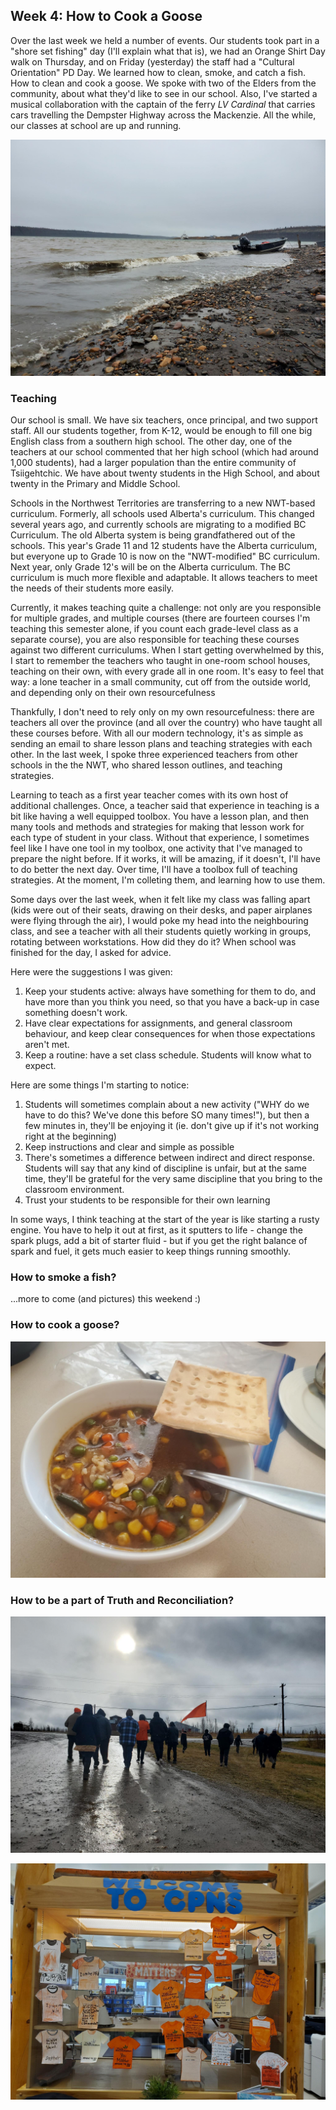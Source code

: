 ## Week 4: How to Cook a Goose

Over the last week we held a number of events. Our students took part in a "shore set fishing" day (I'll explain what that is), we had an Orange Shirt Day walk on Thursday, and on Friday (yesterday) the staff had a "Cultural Orientation" PD Day. We learned how to clean, smoke, and catch a fish. How to clean and cook a goose. We spoke with two of the Elders from the community, about what they'd like to see in our school. Also, I've started a musical collaboration with the captain of the ferry *LV Cardinal* that carries cars travelling the Dempster Highway across the Mackenzie. All the while, our classes at school are up and running.

![landscape](/assets/09-28/landscape.jpeg)

### Teaching

Our school is small. We have six teachers, once principal, and two support staff. All our students together, from K-12, would be enough to fill one big English class from a southern high school. The other day, one of the teachers at our school commented that her high school (which had around 1,000 students), had a larger population than the entire community of Tsiigehtchic. We have about twenty students in the High School, and about twenty in the Primary and Middle School.

Schools in the Northwest Territories are transferring to a new NWT-based curriculum. Formerly, all schools used Alberta's curriculum. This changed several years ago, and currently schools are migrating to a modified BC Curriculum. The old Alberta system is being grandfathered out of the schools. This year's Grade 11 and 12 students have the Alberta curriculum, but everyone up to Grade 10 is now on the "NWT-modified" BC curriculum. Next year, only Grade 12's will be on the Alberta curriculum. The BC curriculum is much more flexible and adaptable. It allows teachers to meet the needs of their students more easily.

Currently, it makes teaching quite a challenge: not only are you responsible for multiple grades, and multiple courses (there are fourteen courses I'm teaching this semester alone, if you count each grade-level class as a separate course), you are also responsible for teaching these courses against two different curriculums. When I start getting overwhelmed by this, I start to remember the teachers who taught in one-room school houses, teaching on their own, with every grade all in one room. It's easy to feel that way: a lone teacher in a small community, cut off from the outside world, and depending only on their own resourcefulness

Thankfully, I don't need to rely only on my own resourcefulness: there are teachers all over the province (and all over the country) who have taught all these courses before. With all our modern technology, it's as simple as sending an email to share lesson plans and teaching strategies with each other. In the last week, I spoke three experienced teachers from other schools in the the NWT, who shared lesson outlines, and teaching strategies.

Learning to teach as a first year teacher comes with its own host of additional challenges. Once, a teacher said that experience in teaching is a bit like having a well equipped toolbox. You have a lesson plan, and then many tools and methods and strategies for making that lesson work for each type of student in your class. Without that experience, I sometimes feel like I have one tool in my toolbox, one activity that I've managed to prepare the night before. If it works, it will be amazing, if it doesn't, I'll have to do better the next day. Over time, I'll have a toolbox full of teaching strategies. At the moment, I'm colleting them, and learning how to use them.

Some days over the last week, when it felt like my class was falling apart (kids were out of their seats, drawing on their desks, and paper airplanes were flying through the air), I would poke my head into the neighbouring class, and see a teacher with all their students quietly working in groups, rotating between workstations. How did they do it? When school was finished for the day, I asked for advice.

Here were the suggestions I was given:

1.  Keep your students active: always have something for them to do, and have more than you think you need, so that you have a back-up in case something doesn't work.
2.  Have clear expectations for assignments, and general classroom behaviour, and keep clear consequences for when those expectations aren't met.
3.  Keep a routine: have a set class schedule. Students will know what to expect.

Here are some things I'm starting to notice:

1.  Students will sometimes complain about a new activity ("WHY do we have to do this? We've done this before SO many times!"), but then a few minutes in, they'll be enjoying it (ie. don't give up if it's not working right at the beginning)
2.  Keep instructions and clear and simple as possible
3.  There's sometimes a difference between indirect and direct response. Students will say that any kind of discipline is unfair, but at the same time, they'll be grateful for the very same discipline that you bring to the classroom environment.
4.  Trust your students to be responsible for their own learning

In some ways, I think teaching at the start of the year is like starting a rusty engine. You have to help it out at first, as it sputters to life - change the spark plugs, add a bit of starter fluid - but if you get the right balance of spark and fuel, it gets much easier to keep things running smoothly.

### How to smoke a fish?

...more to come (and pictures) this weekend :)

### How to cook a goose?

![soup](/assets/09-28/soup.jpeg)

### How to be a part of Truth and Reconciliation?

![flag](/assets/09-28/flag.jpeg)

![shirts](/assets/09-28/shirts.jpeg)
